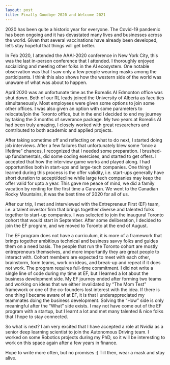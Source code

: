 ```yaml
---
layout: post
title: Finally Goodbye 2020 and Welcome 2021 
---
```


2020 has been quite a historic year for everyone. The Covid-19 pandemic has been ongoing and it has devastated many lives and businesses across the world. Given that several vaccinations have already been developed, let’s stay hopeful that things will get better.

In Feb 2020, I attended the AAAI-2020 conference in New York City, this was the last in-person conference that I attended. I thoroughly enjoyed socializing and meeting other folks in the AI ecosystem. One notable observation was that I saw only a few people wearing masks among the participants. I think this also shows how the western side of the world was unaware of what was about to happen. 
 
April 2020 was an unfortunate time as the Borealis AI Edmonton office was shut down. Both of our RL leads joined the University of Alberta as faculties simultaneously. Most employees were given some options to join some other offices. I was also given an option with some parameters to relocate/join the Toronto office, but in the end I decided to end my journey by taking the 3 months of severance package. My two years at Borealis AI had been truly amazing, I closely worked with great researchers and contributed to both academic and applied projects. 

After taking sometime off and reflecting on what to do next, I started doing job interviews. After a few failures that unfortunately blew some ”once a lifetime” chances, I recognized that I needed some preparation. I brushed-up fundamentals, did some coding exercises, and started to get offers. I accepted that how the interview game works and played along. I had opportunities both in start-ups and large-tech companies. One thing I learned during this process is the offer validity, i.e. start-ups generally have short duration to accept/decline while large tech companies may keep the offer valid for upto a year. This gave me peace of mind, we did a family vacation by renting for the first time a Caravan. We went to the Canadian Rocky Mountains, it was the best time of 2020 for all of us.

After our trip, I met and interviewed with the Entrepreneur First (EF) team, i.e. a talent investor firm that brings together diverse and talented folks together to start-up companies. I was selected to join the inaugural Toronto cohort that would start in September. After some deliberation, I decided to join the EF program, and we moved to Toronto at the end of August. 

The EF program does not have a curriculum, it is more of a framework that brings together ambitious technical and business savvy folks and guides them on a need basis. The people that run the Toronto cohort are mostly entrepreneurs themselves, and more importantly they are great people to interact with. Cohort members are expected to meet with each other, brainstorm, form teams, work on ideas, and break-up and repeat if it does not work. The program requires full-time commitment. I did not write a single line of code during my time at EF, but I learned a lot about the business development side. My EF journey ended after forming two teams and working on ideas that we either invalidated by “The Mom Test” framework or one of the co-founders lost interest with the idea. If there is one thing I became aware of at EF, it is that I underappreciated my teammates doing the business development. Solving the “How” side is only meaningful after the “What” side exists. I may not have come out of the EF program with a startup, but I learnt a lot and met many talented & nice folks that I hope to stay connected. 

So what is next? I am very excited that I have accepted a role at Nvidia as a senior deep learning scientist to join the Autonomous Driving team. I worked on some Robotics projects during my PhD, so it will be interesting to work on this space again after a few years in finance. 

Hope to write more often, but no promises :) Till then, wear a mask and stay alive.
